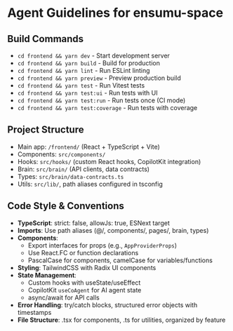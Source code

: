 # Agent Guidelines for ensumu-space

## Build Commands
- `cd frontend && yarn dev` - Start development server  
- `cd frontend && yarn build` - Build for production
- `cd frontend && yarn lint` - Run ESLint linting
- `cd frontend && yarn preview` - Preview production build
- `cd frontend && yarn test` - Run Vitest tests
- `cd frontend && yarn test:ui` - Run tests with UI
- `cd frontend && yarn test:run` - Run tests once (CI mode)
- `cd frontend && yarn test:coverage` - Run tests with coverage

## Project Structure  
- Main app: `/frontend/` (React + TypeScript + Vite)
- Components: `src/components/` 
- Hooks: `src/hooks/` (custom React hooks, CopilotKit integration)
- Brain: `src/brain/` (API clients, data contracts)
- Types: `src/brain/data-contracts.ts`
- Utils: `src/lib/`, path aliases configured in tsconfig

## Code Style & Conventions
- **TypeScript**: strict: false, allowJs: true, ESNext target
- **Imports**: Use path aliases (@/, components/, pages/, brain, types)
- **Components**: 
  - Export interfaces for props (e.g., `AppProviderProps`)
  - Use React.FC or function declarations
  - PascalCase for components, camelCase for variables/functions
- **Styling**: TailwindCSS with Radix UI components
- **State Management**: 
  - Custom hooks with useState/useEffect
  - CopilotKit `useCoAgent` for AI agent state
  - async/await for API calls
- **Error Handling**: try/catch blocks, structured error objects with timestamps
- **File Structure**: .tsx for components, .ts for utilities, organized by feature